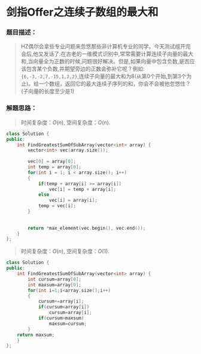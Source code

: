 # 剑指Offer之连续子数组的最大和


### 题目描述：

> HZ偶尔会拿些专业问题来忽悠那些非计算机专业的同学。今天测试组开完会后,他又发话了:在古老的一维模式识别中,常常需要计算连续子向量的最大和,当向量全为正数的时候,问题很好解决。但是,如果向量中包含负数,是否应该包含某个负数,并期望旁边的正数会弥补它呢？例如:`{6,-3,-2,7,-15,1,2,2}`,连续子向量的最大和为8(从第0个开始,到第3个为止)。给一个数组，返回它的最大连续子序列的和，你会不会被他忽悠住？(子向量的长度至少是1)

<!--more-->

### 解题思路：

> 时间复杂度：$O(n)$, 空间复杂度：$O(n)$.

```C++
class Solution {
public:
    int FindGreatestSumOfSubArray(vector<int> array) {
        vector<int> vec(array.size());
        
        vec[0] = array[0];
        int temp = array[0];
        for(int i = 1; i < array.size(); i++)
        {
            if(temp + array[i] >= array[i])
                vec[i] = temp + array[i];
            else
                vec[i] = array[i];
            temp = vec[i];
        }
       
        
        return *max_element(vec.begin(), vec.end());
    }
};

```

>时间复杂度：$O(n)$, 空间复杂度：$O(1)$.

```C++
class Solution {
public:
    int FindGreatestSumOfSubArray(vector<int> array) {
        int cursum=array[0];
        int maxsum=array[0];
        for(int i=1;i<array.size();i++)
        {
            cursum+=array[i];
            if(cursum<array[i])
                cursum=array[i];
            if(cursum>maxsum)
                maxsum=cursum;           
        }
    return maxsum;
    }
};
```



